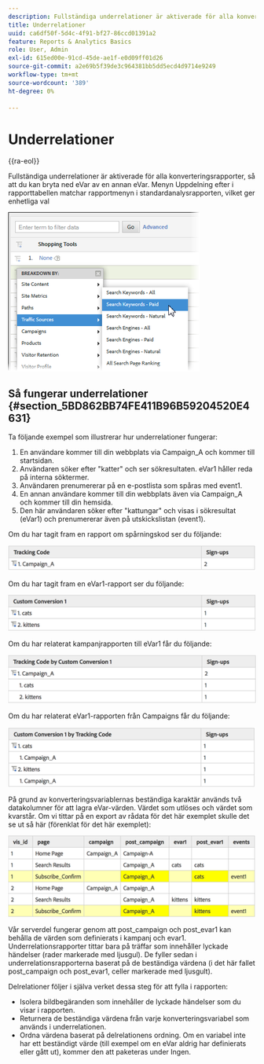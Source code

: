 ```yaml
---
description: Fullständiga underrelationer är aktiverade för alla konverteringsrapporter, så att du kan bryta ned eVar av en annan eVar. Menyn Uppdelning efter i rapporttabellen matchar rapportmenyn i standardanalysrapporten, vilket ger enhetliga val
title: Underrelationer
uuid: ca6df50f-5d4c-4f91-bf27-86ccd01391a2
feature: Reports & Analytics Basics
role: User, Admin
exl-id: 615ed00e-91cd-45de-ae1f-e0d09ff01d26
source-git-commit: a2e69b5f39de3c964381bb5dd5ecd4d9714e9249
workflow-type: tm+mt
source-wordcount: '389'
ht-degree: 0%

---
```


# Underrelationer

{{ra-eol}}

Fullständiga underrelationer är aktiverade för alla konverteringsrapporter, så att du kan bryta ned eVar av en annan eVar. Menyn Uppdelning efter i rapporttabellen matchar rapportmenyn i standardanalysrapporten, vilket ger enhetliga val

![](assets/subrelations.png)

## Så fungerar underrelationer {#section_5BD862BB74FE411B96B59204520E4631}

Ta följande exempel som illustrerar hur underrelationer fungerar:

1. En användare kommer till din webbplats via Campaign_A och kommer till startsidan.
1. Användaren söker efter &quot;katter&quot; och ser sökresultaten. eVar1 håller reda på interna söktermer.
1. Användaren prenumererar på en e-postlista som spåras med event1.
1. En annan användare kommer till din webbplats även via Campaign_A och kommer till din hemsida.
1. Den här användaren söker efter &quot;kattungar&quot; och visas i sökresultat (eVar1) och prenumererar även på utskickslistan (event1).

Om du har tagit fram en rapport om spårningskod ser du följande:

![](assets/subrel_1.png)

Om du har tagit fram en eVar1-rapport ser du följande:

![](assets/subrel_2.png)

Om du har relaterat kampanjrapporten till eVar1 får du följande:

![](assets/subrel_3.png)

Om du har relaterat eVar1-rapporten från Campaigns får du följande:

![](assets/subrel_4.png)

På grund av konverteringsvariablernas beständiga karaktär används två datakolumner för att lagra eVar-värden. Värdet som utlöses och värdet som kvarstår. Om vi tittar på en export av rådata för det här exemplet skulle det se ut så här (förenklat för det här exemplet):

![](assets/subrel_5.png)

Vår serverdel fungerar genom att post_campaign och post_evar1 kan behålla de värden som definierats i kampanj och evar1. Underrelationsrapporter tittar bara på träffar som innehåller lyckade händelser (rader markerade med ljusgul). De fyller sedan i underrelationsrapporterna baserat på de beständiga värdena (i det här fallet post_campaign och post_evar1, celler markerade med ljusgult).

Delrelationer följer i själva verket dessa steg för att fylla i rapporten:

* Isolera bildbegäranden som innehåller de lyckade händelser som du visar i rapporten.
* Returnera de beständiga värdena från varje konverteringsvariabel som används i underrelationen.
* Ordna värdena baserat på delrelationens ordning. Om en variabel inte har ett beständigt värde (till exempel om en eVar aldrig har definierats eller gått ut), kommer den att paketeras under Ingen.
